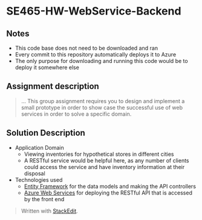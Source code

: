 # SE465-HW-WebService-Backend
## Notes
- This code base does not need to be downloaded and ran
- Every commit to this repository automatically deploys it to Azure
- The only purpose for downloading and running this code would be to deploy it somewhere else 

## Assignment description
> ... This group assignment requires you to design and implement a small prototype in order to show case the successful use of web services in order to solve a specific domain.

## Solution Description
- Application Domain
	- Viewing inventories for hypothetical stores in different cities
	- A RESTful service would be helpful here, as any number of clients could access the service and have inventory information at their disposal
- Technologies used
	- [Entity Framework](https://docs.microsoft.com/en-us/ef/core/)  for the data models and making the API controllers
	- [Azure Web Services](https://docs.microsoft.com/en-us/azure/app-service/app-service-web-tutorial-rest-api) for deploying the RESTful API that is accessed by the front end



  
  

> Written with [StackEdit](https://stackedit.io/).
<!--stackedit_data:
eyJoaXN0b3J5IjpbODQ2ODM4NSwtMTkzMzkzODY1MSw0MzEyND
M1NjQsLTQ0MjIwNzQxM119
-->